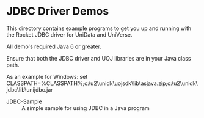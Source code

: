 JDBC Driver Demos
=================

This directory contains example programs to get you up and running with 
the Rocket JDBC driver for UniData and UniVerse.

All demo's required Java 6 or greater.

Ensure that both the JDBC driver and UOJ libraries are in your Java class path.

As an example for Windows:
    set CLASSPATH=%CLASSPATH%;c:\u2\unidk\uojsdk\lib\asjava.zip;c:\u2\unidk\jdbc\lib\unijdbc.jar

<dl>
<dt>JDBC-Sample</dt>
<dd>A simple sample for using JDBC in a Java program</dd>
</dl>

